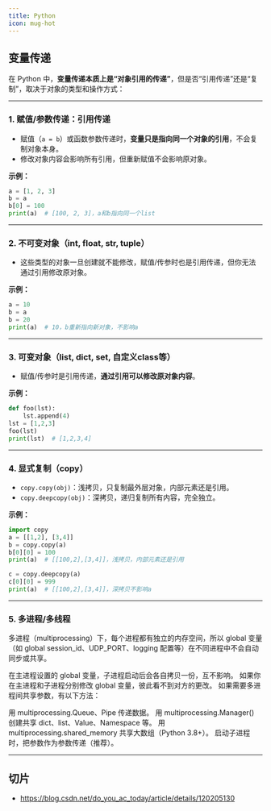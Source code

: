 ```yaml
---
title: Python
icon: mug-hot
---
```







## 变量传递

在 Python 中，**变量传递本质上是“对象引用的传递”**，但是否“引用传递”还是“复制”，取决于对象的类型和操作方式：

---

### 1. 赋值/参数传递：引用传递

- 赋值（`a = b`）或函数参数传递时，**变量只是指向同一个对象的引用**，不会复制对象本身。
- 修改对象内容会影响所有引用，但重新赋值不会影响原对象。

**示例：**
```python
a = [1, 2, 3]
b = a
b[0] = 100
print(a)  # [100, 2, 3]，a和b指向同一个list
```

---

### 2. 不可变对象（int, float, str, tuple）

- 这些类型的对象一旦创建就不能修改，赋值/传参时也是引用传递，但你无法通过引用修改原对象。

**示例：**
```python
a = 10
b = a
b = 20
print(a)  # 10，b重新指向新对象，不影响a
```

---

### 3. 可变对象（list, dict, set, 自定义class等）

- 赋值/传参时是引用传递，**通过引用可以修改原对象内容**。

**示例：**
```python
def foo(lst):
    lst.append(4)
lst = [1,2,3]
foo(lst)
print(lst)  # [1,2,3,4]
```

---

### 4. 显式复制（copy）

- `copy.copy(obj)`：浅拷贝，只复制最外层对象，内部元素还是引用。
- `copy.deepcopy(obj)`：深拷贝，递归复制所有内容，完全独立。

**示例：**
```python
import copy
a = [[1,2], [3,4]]
b = copy.copy(a)
b[0][0] = 100
print(a)  # [[100,2],[3,4]]，浅拷贝，内部元素还是引用

c = copy.deepcopy(a)
c[0][0] = 999
print(a)  # [[100,2],[3,4]]，深拷贝不影响a
```

---

### 5. 多进程/多线程


多进程（multiprocessing）下，每个进程都有独立的内存空间，所以 global 变量（如 global session_id、UDP_PORT、logging 配置等）在不同进程中不会自动同步或共享。

在主进程设置的 global 变量，子进程启动后会各自拷贝一份，互不影响。
如果你在主进程和子进程分别修改 global 变量，彼此看不到对方的更改。
如果需要多进程间共享参数，有以下方法：

用 multiprocessing.Queue、Pipe 传递数据。
用 multiprocessing.Manager() 创建共享 dict、list、Value、Namespace 等。
用 multiprocessing.shared_memory 共享大数组（Python 3.8+）。
启动子进程时，把参数作为参数传递（推荐）。

---



## 切片

- https://blog.csdn.net/do_you_ac_today/article/details/120205130